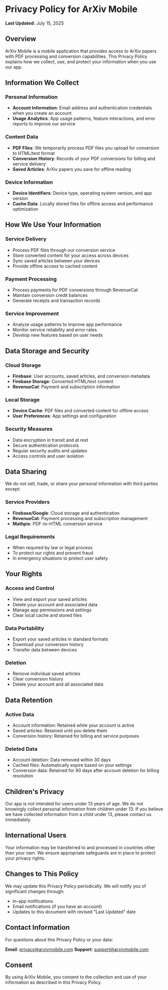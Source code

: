 # Privacy Policy for ArXiv Mobile

**Last Updated:** July 15, 2025

## Overview

ArXiv Mobile is a mobile application that provides access to ArXiv papers with PDF processing and conversion capabilities. This Privacy Policy explains how we collect, use, and protect your information when you use our app.

## Information We Collect

### Personal Information
- **Account Information**: Email address and authentication credentials when you create an account
- **Usage Analytics**: App usage patterns, feature interactions, and error reports to improve our service

### Content Data
- **PDF Files**: We temporarily process PDF files you upload for conversion to HTML/text format
- **Conversion History**: Records of your PDF conversions for billing and service delivery
- **Saved Articles**: ArXiv papers you save for offline reading

### Device Information
- **Device Identifiers**: Device type, operating system version, and app version
- **Cache Data**: Locally stored files for offline access and performance optimization

## How We Use Your Information

### Service Delivery
- Process PDF files through our conversion service
- Store converted content for your access across devices
- Sync saved articles between your devices
- Provide offline access to cached content

### Payment Processing
- Process payments for PDF conversions through RevenueCat
- Maintain conversion credit balances
- Generate receipts and transaction records

### Service Improvement
- Analyze usage patterns to improve app performance
- Monitor service reliability and error rates
- Develop new features based on user needs

## Data Storage and Security

### Cloud Storage
- **Firebase**: User accounts, saved articles, and conversion metadata
- **Firebase Storage**: Converted HTML/text content
- **RevenueCat**: Payment and subscription information

### Local Storage
- **Device Cache**: PDF files and converted content for offline access
- **User Preferences**: App settings and configuration

### Security Measures
- Data encryption in transit and at rest
- Secure authentication protocols
- Regular security audits and updates
- Access controls and user isolation

## Data Sharing

We do not sell, trade, or share your personal information with third parties except:

### Service Providers
- **Firebase/Google**: Cloud storage and authentication
- **RevenueCat**: Payment processing and subscription management
- **Mathpix**: PDF-to-HTML conversion service

### Legal Requirements
- When required by law or legal process
- To protect our rights and prevent fraud
- In emergency situations to protect user safety

## Your Rights

### Access and Control
- View and export your saved articles
- Delete your account and associated data
- Manage app permissions and settings
- Clear local cache and stored files

### Data Portability
- Export your saved articles in standard formats
- Download your conversion history
- Transfer data between devices

### Deletion
- Remove individual saved articles
- Clear conversion history
- Delete your account and all associated data

## Data Retention

### Active Data
- Account information: Retained while your account is active
- Saved articles: Retained until you delete them
- Conversion history: Retained for billing and service purposes

### Deleted Data
- Account deletion: Data removed within 30 days
- Cached files: Automatically expire based on your settings
- Conversion data: Retained for 90 days after account deletion for billing resolution

## Children's Privacy

Our app is not intended for users under 13 years of age. We do not knowingly collect personal information from children under 13. If you believe we have collected information from a child under 13, please contact us immediately.

## International Users

Your information may be transferred to and processed in countries other than your own. We ensure appropriate safeguards are in place to protect your privacy rights.

## Changes to This Policy

We may update this Privacy Policy periodically. We will notify you of significant changes through:
- In-app notifications
- Email notifications (if you have an account)
- Updates to this document with revised "Last Updated" date

## Contact Information

For questions about this Privacy Policy or your data:

**Email**: privacy@arxivmobile.com
**Support**: support@arxivmobile.com

## Consent

By using ArXiv Mobile, you consent to the collection and use of your information as described in this Privacy Policy.
